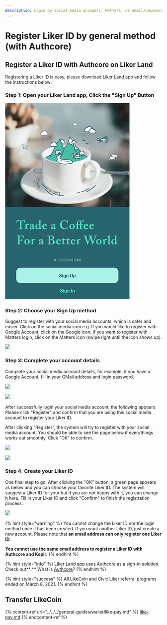 ```yaml
---
description: Login by social media accounts, Matters, or email/password
---
```


# Register Liker ID by general method (with Authcore)

## Register a Liker ID with Authcore on Liker Land

Registering a Liker ID is easy, please download [Liker Land app](https://liker.land/getapp) and follow the instructions below:

### Step 1: Open your Liker Land app, Click the "Sign Up" Button

![](<../../../.gitbook/assets/Sign In (1).png>)

### **Step 2: Choose your Sign Up method**

Suggest to register with your social media accounts, which is safer and easier. Click on the social media icon e.g. If you would like to register with Google Account, click on the Google icon. If you want to register with Matters login, click on the Matters icon (swipe right until the icon shows up).

![](../../../.gitbook/assets/IMG\_2334.png)

### Step 3: Complete your account details

Complete your social media account details, for example, if you have a Google Account, fill in your GMail address and login password.

![](../../../.gitbook/assets/IMG\_2338.png)

![](../../../.gitbook/assets/IMG\_2339.png)

After successfully login your social media account, the following appears. Please click "Register" and confirm that you are using this social media account to register your Liker ID.

After clicking "Register", the system will try to register with your social media account. You should be able to see the page below if everythings works out smoothly. Click "OK" to confirm.

![](../../../.gitbook/assets/IMG\_2340.png)

![](../../../.gitbook/assets/img\_2341.png)

### Step 4: Create your Liker ID

One final step to go. After clicking the "OK" button, a green page appears as below and you can choose your favorite Liker ID. The system will suggest a Liker ID for your but if you are not happy with it, you can change it here. Fill in your Liker ID and click "Confirm" to finish the registration process.

![](../../../.gitbook/assets/IMG\_3461.jpeg)

{% hint style="warning" %}
You cannot change the Liker ID nor the login method once it has been created.  If you want another Liker ID, just create a new account. Please note that **an email address can only register one Liker ID**.

**You cannot use the same email address to register a Liker ID with Authcore and Keplr.**
{% endhint %}

{% hint style="info" %}
Liker Land app uses Authcore as a sign-in solution. Check out**:** What is [Authcore](what-is-authcore.md)?
{% endhint %}

{% hint style="success" %}
All LikeCoin and Civic Liker referral programs ended on March 8, 2021.
{% endhint %}

## Transfer LikeCoin

{% content-ref url="../../../general-guides/wallet/like-pay.md" %}
[like-pay.md](../../../general-guides/wallet/like-pay.md)
{% endcontent-ref %}

